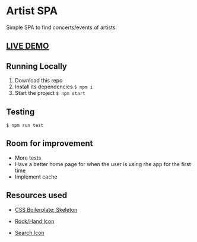# Artist SPA

Simple SPA to find concerts/events of artists. 

## [LIVE DEMO](https://lucassandes.github.io/hm-artists-spa/)

## Running Locally
1. Download this repo
2. Install its dependencies `$ npm i`
3. Start the project `$ npm start`

## Testing
`$ npm run test`

## Room for improvement
- More tests
- Have a better home page for when the user is using rhe app for the first time
- Implement cache

## Resources used

- [CSS Boilerplate: Skeleton](http://getskeleton.com/)

- [Rock/Hand Icon](https://www.iconfinder.com/icons/315847/n_rock_roll_icon)


- [Search Icon](https://www.iconfinder.com/icons/928435/explore_find_look_search_view_zoom_icon) 
